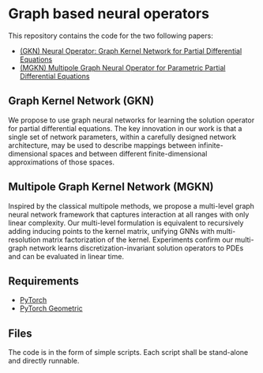 # Graph based neural operators
This repository contains the code for the two following papers:
- [(GKN) Neural Operator: Graph Kernel Network for Partial Differential Equations](https://arxiv.org/abs/2003.03485)
- [(MGKN) Multipole Graph Neural Operator for Parametric Partial Differential Equations](https://arxiv.org/abs/2006.09535)

## Graph Kernel Network (GKN) 
We propose to use graph neural networks for learning the solution operator for partial differential equations. The key innovation in our work is that a single set of network parameters, within a carefully designed network architecture, may be used to describe mappings between infinite-dimensional spaces and between different finite-dimensional approximations of those spaces. 

## Multipole Graph Kernel Network (MGKN)
Inspired by the classical multipole methods, we propose a multi-level graph neural network framework that captures  interaction at all ranges with only linear complexity. Our multi-level formulation is equivalent to recursively adding inducing points to the kernel matrix, unifying GNNs with multi-resolution matrix factorization of the kernel. Experiments confirm our multi-graph network learns discretization-invariant solution operators to PDEs and can be evaluated in linear time.

## Requirements
- [PyTorch](https://pytorch.org/)
- [PyTorch Geometric](https://pytorch-geometric.readthedocs.io/)


## Files
The code is in the form of simple scripts. Each script shall be stand-alone and directly runnable.


